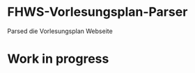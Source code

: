 FHWS-Vorlesungsplan-Parser
==========================

Parsed die Vorlesungsplan Webseite


Work in progress
================
